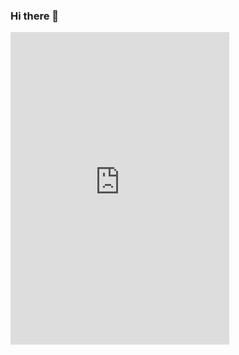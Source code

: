 ### Hi there 👋

<iframe src="https://discord.com/widget?id=1055497587970556007&theme=dark" width="350" height="500" allowtransparency="true" frameborder="0" sandbox="allow-popups allow-popups-to-escape-sandbox allow-same-origin allow-scripts"></iframe>
